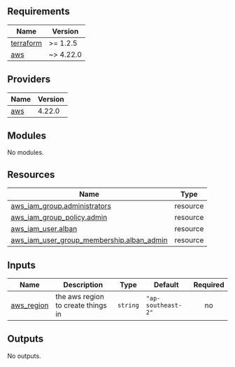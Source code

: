 ## Requirements

| Name | Version |
|------|---------|
| <a name="requirement_terraform"></a> [terraform](#requirement\_terraform) | >= 1.2.5 |
| <a name="requirement_aws"></a> [aws](#requirement\_aws) | ~> 4.22.0 |

## Providers

| Name | Version |
|------|---------|
| <a name="provider_aws"></a> [aws](#provider\_aws) | 4.22.0 |

## Modules

No modules.

## Resources

| Name | Type |
|------|------|
| [aws_iam_group.administrators](https://registry.terraform.io/providers/hashicorp/aws/latest/docs/resources/iam_group) | resource |
| [aws_iam_group_policy.admin](https://registry.terraform.io/providers/hashicorp/aws/latest/docs/resources/iam_group_policy) | resource |
| [aws_iam_user.alban](https://registry.terraform.io/providers/hashicorp/aws/latest/docs/resources/iam_user) | resource |
| [aws_iam_user_group_membership.alban_admin](https://registry.terraform.io/providers/hashicorp/aws/latest/docs/resources/iam_user_group_membership) | resource |

## Inputs

| Name | Description | Type | Default | Required |
|------|-------------|------|---------|:--------:|
| <a name="input_aws_region"></a> [aws\_region](#input\_aws\_region) | the aws region to create things in | `string` | `"ap-southeast-2"` | no |

## Outputs

No outputs.
